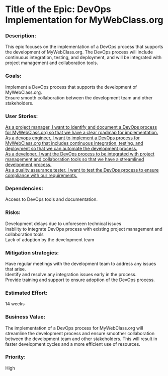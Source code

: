 # Title of the Epic: DevOps Implementation for MyWebClass.org

### Description: 
This epic focuses on the implementation of a DevOps process that supports the development of MyWebClass.org. The DevOps process will include continuous integration, testing, and deployment, and will be integrated with project management and collaboration tools.

### Goals:

Implement a DevOps process that supports the development of MyWebClass.org.</br>
Ensure smooth collaboration between the development team and other stakeholders.

### User Stories:

[As a project manager, I want to identify and document a DevOps process for MyWebClass.org so that we have a clear roadmap for implementation.](https://github.com/GraceBurke-88/mywebclass-agile-docs/blob/37bffd4cc3f038d8be4df176472a9e8d78f05a82/documentation/theme_1/initiatives/epics/stories/User_Stories_DevOps.md)</br>
[As a devops engineer, I want to implement a DevOps process for MyWebClass.org that includes continuous integration, testing, and deployment so that we can automate the development process.](https://github.com/GraceBurke-88/mywebclass-agile-docs/blob/37bffd4cc3f038d8be4df176472a9e8d78f05a82/documentation/theme_1/initiatives/epics/stories/User_Stories_DevOps.md)</br>
[As a developer, I want the DevOps process to be integrated with project management and collaboration tools so that we have a streamlined development process.](https://github.com/GraceBurke-88/mywebclass-agile-docs/blob/37bffd4cc3f038d8be4df176472a9e8d78f05a82/documentation/theme_1/initiatives/epics/stories/User_Stories_DevOps.md)</br>
[As a quality assurance tester, I want to test the DevOps process to ensure compliance with our requirements.](https://github.com/GraceBurke-88/mywebclass-agile-docs/blob/37bffd4cc3f038d8be4df176472a9e8d78f05a82/documentation/theme_1/initiatives/epics/stories/User_Stories_DevOps.md)</br>

### Dependencies:

Access to DevOps tools and documentation.

### Risks:

Development delays due to unforeseen technical issues</br>
Inability to integrate DevOps process with existing project management and collaboration tools</br>
Lack of adoption by the development team</br>

### Mitigation strategies:
Have regular meetings with the development team to address any issues that arise.</br>
Identify and resolve any integration issues early in the process.</br>
Provide training and support to ensure adoption of the DevOps process.</br>

### Estimated Effort: 
14 weeks

### Business Value: 
The implementation of a DevOps process for MyWebClass.org will streamline the development process and ensure smoother collaboration between the development team and other stakeholders. This will result in faster development cycles and a more efficient use of resources.

### Priority: 
High

